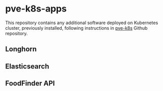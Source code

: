 # pve-k8s-apps
This repository contains any additional software deployed on Kubernetes cluster, previously installed, following instructions in [pve-k8s](https://github.com/vnedkov/pve-k8s) Github repository.

## Longhorn

## Elasticsearch

## FoodFinder API 